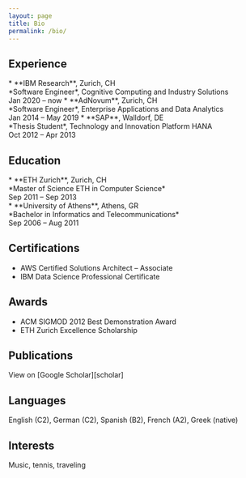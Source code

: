 ```yaml
---
layout: page
title: Bio
permalink: /bio/
---
```


## Experience

<div class="spacious">
* **IBM Research**, Zurich, CH<br />
*Software Engineer*, Cognitive Computing and Industry Solutions<br />
<span class="time">Jan 2020 – now</span>
* **AdNovum**, Zurich, CH<br />
*Software Engineer*, Enterprise Applications and Data Analytics<br />
<span class="time">Jan 2014 – May 2019</span>
* **SAP**, Walldorf, DE<br />
*Thesis Student*, Technology and Innovation Platform HANA<br />
<span class="time">Oct 2012 – Apr 2013</span><br />
</div>

## Education

<div class="spacious">
* **ETH Zurich**, Zurich, CH<br />
*Master of Science ETH in Computer Science*<br />
<span class="time">Sep 2011 – Sep 2013</span><br />
* **University of Athens**, Athens, GR<br />
*Bachelor in Informatics and Telecommunications*<br />
<span class="time">Sep 2006 – Aug 2011</span><br />
</div>

## Certifications
* AWS Certified Solutions Architect – Associate
* IBM Data Science Professional Certificate

## Awards
* ACM SIGMOD 2012 Best Demonstration Award
* ETH Zurich Excellence Scholarship

## Publications

<div class="spacious">
View on [Google Scholar][scholar]
</div>

## Languages
English (C2), German (C2), Spanish (B2), French (A2), Greek (native)

## Interests
Music, tennis, traveling

[scholar]: https://scholar.google.com/citations?user=Y8S8kAgAAAAJ
